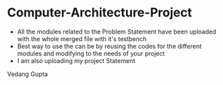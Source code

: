 # Computer-Architecture-Project
- All the modules related to the Problem Statement have been uploaded with the whole merged file with it's testbench 
- Best way to use the can be by reusing the codes for the different modules and modifying to the needs of your project 
- I am also uploading my project Statement 

Vedang Gupta 
